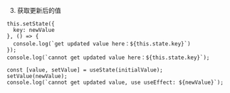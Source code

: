 3. 获取更新后的值

```javascript[4,6]
this.setState({
  key: newValue
}, () => {
  console.log(`get updated value here：${this.state.key}`)
});
console.log(`cannot get updated value here：${this.state.key}`);
```

```javascript[3]
const [value, setValue] = useState(initialValue);
setValue(newValue);
console.log(`cannot get updated value, use useEffect: ${newValue}`);
```